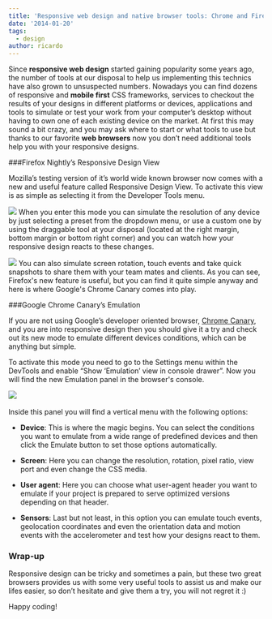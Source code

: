 ```yaml
---
title: 'Responsive web design and native browser tools: Chrome and Firefox'
date: '2014-01-20'
tags:
  - design
author: ricardo
---
```


Since 
**responsive web design**
 started gaining popularity some years ago, the number of tools at our disposal to help us implementing this technics have also grown to unsuspected numbers. Nowadays you can find dozens of responsive and 
**mobile first**
 CSS frameworks, services to checkout the results of your designs in different platforms or devices, applications and tools to simulate or test your work from your computer’s desktop without having to own one of each existing device on the market. At first this may sound a bit crazy, and you may ask where to start or what tools to use but thanks to our favorite 
**web browsers**
 now you don’t need additional tools help you with your responsive designs.


###Firefox Nightly’s Responsive Design View

Mozilla’s testing version of it’s world wide known browser now comes with a new and useful feature called 
Responsive Design View. To activate this view is as simple as selecting it from the 
Developer Tools menu.

![](http://blog.diacode.com/wp-content/uploads/2014/01/Captura-de-pantalla-2014-01-17-a-las-15.09.04.png)
When you enter this mode you can simulate the resolution of any device by just selecting a preset from the dropdown menu, or use a custom one by using the draggable tool at your disposal (located at the right margin, bottom margin or bottom right corner) and you can watch how your responsive design reacts to these changes.

![](http://blog.diacode.com/wp-content/uploads/2014/01/Captura-de-pantalla-2014-01-17-a-las-15.33.25.png)
You can also simulate screen rotation, touch events and take quick snapshots to share them with your team mates and clients. As you can see, Firefox's new feature is useful, but you can find it quite simple anyway and here is where Google's Chrome Canary comes into play.

###Google Chrome Canary’s Emulation

If you are not using Google’s developer oriented browser, 
[Chrome Canary](https://www.google.com/intl/en/chrome/browser/canary.html), and you are into responsive design then you should give it a try and check out its new mode to emulate different devices conditions, which can be anything but simple.

To activate this mode you need to go to the 
Settings menu within the 
DevTools and enable “Show ‘Emulation’ view in console drawer”. Now you will find the new 
Emulation panel in the browser's console.

![](http://blog.diacode.com/wp-content/uploads/2014/01/Captura-de-pantalla-2014-01-20-a-las-08.11.31.png)
 

Inside this panel you will find a vertical menu with the following options:

* **Device**: This is where the magic begins. You can select the conditions you want to emulate from a wide range of predefined devices and then click the 
Emulate button to set those options automatically.
	
* **Screen**: Here you can change the resolution, rotation, pixel ratio, view port and even change the CSS media.
	
* **User agent**: Here you can choose what 
user-agent header you want to emulate if your project is prepared to serve optimized versions depending on that header.
	
* **Sensors**: Last but not least, in this option you can emulate touch events, geolocation coordinates and even the orientation data and motion events with the accelerometer and test how your designs react to them.

### Wrap-up

Responsive design can be tricky and sometimes a pain, but these two great browsers provides us with some very useful tools to assist us and make our lifes easier, so don’t hesitate and give them a try, you will not regret it :)

Happy coding!
